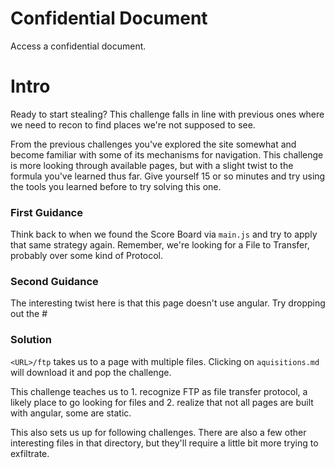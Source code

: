 # Confidential Document
Access a confidential document.

# Intro
Ready to start stealing? This challenge falls in line with previous ones where we need to recon to find places we're not supposed to see. 

From the previous challenges you've explored the site somewhat and become familiar with some of its mechanisms for navigation. This challenge is more looking through available pages, but with a slight twist to the formula you've learned thus far. Give yourself 15 or so minutes and try using the tools you learned before to try solving this one. 

### First Guidance
Think back to when we found the Score Board via `main.js` and try to apply that same strategy again. Remember, we're looking for a File to Transfer, probably over some kind of Protocol. 

### Second Guidance
The interesting twist here is that this page doesn't use angular. Try dropping out the #

### Solution
`<URL>/ftp` takes us to a page with multiple files. Clicking on `aquisitions.md` will download it and pop the challenge. 

This challenge teaches us to 1. recognize FTP as file transfer protocol, a likely place to go looking for files and 2. realize that not all pages are built with angular, some are static. 

This also sets us up for following challenges. There are also a few other interesting files in that directory, but they'll require a little bit more trying to exfiltrate. 